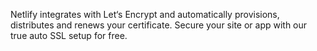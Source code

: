 Netlify integrates with Let‘s Encrypt and automatically provisions, distributes and renews your certificate. Secure your site or app with our true auto SSL setup for free.

